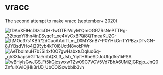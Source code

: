 # vracc

The second attempt to make vracc (september+ 2020)

![fDAnXElHcDIzdcDH-1wOTErWiyM1QmOGRZRsNePTTNg-_32togxYRhn4inDSygc1t_xe4VyCxBPQi8QTmeaKUZG-](https://user-images.githubusercontent.com/93991365/166136179-bbadd4aa-5ea4-48ad-b875-221e1f2119e2.jpg)
![fjMOc37s1KBfi72dCuoAAdiTLm_DSMYSnB7-P0YHkGmTYPBzxDTvGN-8JYBsdVHo4j295yb4kT0i8UctN8vobPWr](https://user-images.githubusercontent.com/93991365/166136180-e58c136e-89fa-406f-bbcc-2f36a81e285c.jpg)
![AeTboImuH7b2Si4xf0O7gwHabxtuDqIuo6q-_qh3XkapsVGT1a9rribQXL3_Jsb_YiyfiH6beSDJoUfqd551bPSA](https://user-images.githubusercontent.com/93991365/166136181-ee114b1b-de4e-4f1b-a345-5c2c2c045c65.jpg)
![wBHylsGwJGS_Ft5kGjcswxwTZwO9C7VCV5Vd7BhA6UMiZjGRpjp_JnQ0ZnfuIXwlOjHk3rUD_UbCOiSxwbblb3vh](https://user-images.githubusercontent.com/93991365/166136184-0483fcce-9fe5-4e02-8f3b-0831539a7c7b.jpg)
